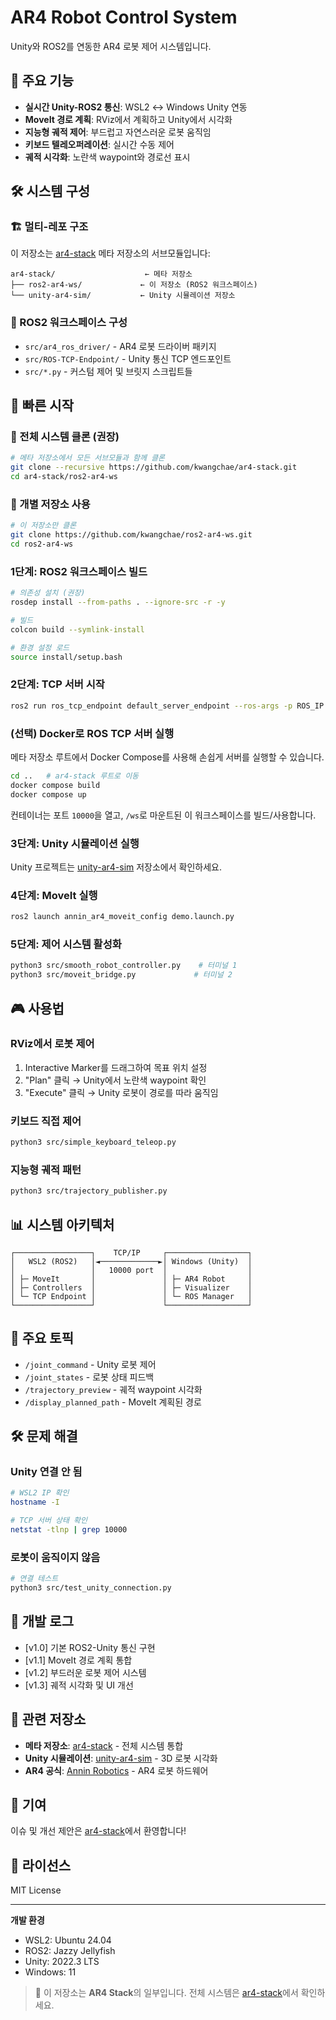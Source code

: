 # AR4 Robot Control System

Unity와 ROS2를 연동한 AR4 로봇 제어 시스템입니다.

## 🌟 주요 기능

- **실시간 Unity-ROS2 통신**: WSL2 ↔ Windows Unity 연동
- **MoveIt 경로 계획**: RViz에서 계획하고 Unity에서 시각화
- **지능형 궤적 제어**: 부드럽고 자연스러운 로봇 움직임
- **키보드 텔레오퍼레이션**: 실시간 수동 제어
- **궤적 시각화**: 노란색 waypoint와 경로선 표시

## 🛠️ 시스템 구성

### 🏗️ 멀티-레포 구조
이 저장소는 [ar4-stack](https://github.com/kwangchae/ar4-stack) 메타 저장소의 서브모듈입니다:

```
ar4-stack/                    ← 메타 저장소
├── ros2-ar4-ws/             ← 이 저장소 (ROS2 워크스페이스)
└── unity-ar4-sim/           ← Unity 시뮬레이션 저장소
```

### 📁 ROS2 워크스페이스 구성
- `src/ar4_ros_driver/` - AR4 로봇 드라이버 패키지
- `src/ROS-TCP-Endpoint/` - Unity 통신 TCP 엔드포인트
- `src/*.py` - 커스텀 제어 및 브릿지 스크립트들

## 🚀 빠른 시작

### 🏁 전체 시스템 클론 (권장)
```bash
# 메타 저장소에서 모든 서브모듈과 함께 클론
git clone --recursive https://github.com/kwangchae/ar4-stack.git
cd ar4-stack/ros2-ar4-ws
```

### 🔧 개별 저장소 사용
```bash
# 이 저장소만 클론
git clone https://github.com/kwangchae/ros2-ar4-ws.git
cd ros2-ar4-ws
```

### 1단계: ROS2 워크스페이스 빌드
```bash
# 의존성 설치 (권장)
rosdep install --from-paths . --ignore-src -r -y

# 빌드
colcon build --symlink-install

# 환경 설정 로드
source install/setup.bash
```

### 2단계: TCP 서버 시작
```bash
ros2 run ros_tcp_endpoint default_server_endpoint --ros-args -p ROS_IP:=0.0.0.0
```

### (선택) Docker로 ROS TCP 서버 실행
메타 저장소 루트에서 Docker Compose를 사용해 손쉽게 서버를 실행할 수 있습니다.
```bash
cd ..   # ar4-stack 루트로 이동
docker compose build
docker compose up
```
컨테이너는 포트 `10000`을 열고, `/ws`로 마운트된 이 워크스페이스를 빌드/사용합니다.

### 3단계: Unity 시뮬레이션 실행
Unity 프로젝트는 [unity-ar4-sim](https://github.com/kwangchae/unity-ar4-sim) 저장소에서 확인하세요.

### 4단계: MoveIt 실행
```bash
ros2 launch annin_ar4_moveit_config demo.launch.py
```

### 5단계: 제어 시스템 활성화
```bash
python3 src/smooth_robot_controller.py    # 터미널 1
python3 src/moveit_bridge.py             # 터미널 2
```

## 🎮 사용법

### RViz에서 로봇 제어
1. Interactive Marker를 드래그하여 목표 위치 설정
2. "Plan" 클릭 → Unity에서 노란색 waypoint 확인
3. "Execute" 클릭 → Unity 로봇이 경로를 따라 움직임

### 키보드 직접 제어
```bash
python3 src/simple_keyboard_teleop.py
```

### 지능형 궤적 패턴
```bash
python3 src/trajectory_publisher.py
```

## 📊 시스템 아키텍처

```
┌─────────────────┐    TCP/IP     ┌──────────────────┐
│   WSL2 (ROS2)   │◄─────────────►│ Windows (Unity)  │
│                 │   10000 port  │                  │
│ ├─ MoveIt       │               │ ├─ AR4 Robot     │
│ ├─ Controllers  │               │ ├─ Visualizer    │
│ └─ TCP Endpoint │               │ └─ ROS Manager   │
└─────────────────┘               └──────────────────┘
```

## 🔧 주요 토픽

- `/joint_command` - Unity 로봇 제어
- `/joint_states` - 로봇 상태 피드백
- `/trajectory_preview` - 궤적 waypoint 시각화
- `/display_planned_path` - MoveIt 계획된 경로

## 🛠️ 문제 해결

### Unity 연결 안 됨
```bash
# WSL2 IP 확인
hostname -I

# TCP 서버 상태 확인  
netstat -tlnp | grep 10000
```

### 로봇이 움직이지 않음
```bash
# 연결 테스트
python3 src/test_unity_connection.py
```

## 📝 개발 로그

- [v1.0] 기본 ROS2-Unity 통신 구현
- [v1.1] MoveIt 경로 계획 통합
- [v1.2] 부드러운 로봇 제어 시스템
- [v1.3] 궤적 시각화 및 UI 개선

## 🔗 관련 저장소

- **메타 저장소**: [ar4-stack](https://github.com/kwangchae/ar4-stack) - 전체 시스템 통합
- **Unity 시뮬레이션**: [unity-ar4-sim](https://github.com/kwangchae/unity-ar4-sim) - 3D 로봇 시각화
- **AR4 공식**: [Annin Robotics](https://www.anninrobotics.com/) - AR4 로봇 하드웨어

## 🤝 기여

이슈 및 개선 제안은 [ar4-stack](https://github.com/kwangchae/ar4-stack)에서 환영합니다!

## 📄 라이선스

MIT License

---

**개발 환경**
- WSL2: Ubuntu 24.04
- ROS2: Jazzy Jellyfish  
- Unity: 2022.3 LTS
- Windows: 11

> 🤖 이 저장소는 **AR4 Stack**의 일부입니다. 전체 시스템은 [ar4-stack](https://github.com/kwangchae/ar4-stack)에서 확인하세요.
